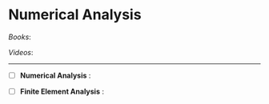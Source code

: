 # Numerical Analysis

_Books_:


_Videos_:


---

- [ ] **Numerical Analysis** :

- [ ] **Finite Element Analysis** :
